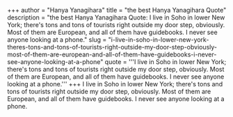 +++
author = "Hanya Yanagihara"
title = "the best Hanya Yanagihara Quote"
description = "the best Hanya Yanagihara Quote: I live in Soho in lower New York; there's tons and tons of tourists right outside my door step, obviously. Most of them are European, and all of them have guidebooks. I never see anyone looking at a phone."
slug = "i-live-in-soho-in-lower-new-york-theres-tons-and-tons-of-tourists-right-outside-my-door-step-obviously-most-of-them-are-european-and-all-of-them-have-guidebooks-i-never-see-anyone-looking-at-a-phone"
quote = '''I live in Soho in lower New York; there's tons and tons of tourists right outside my door step, obviously. Most of them are European, and all of them have guidebooks. I never see anyone looking at a phone.'''
+++
I live in Soho in lower New York; there's tons and tons of tourists right outside my door step, obviously. Most of them are European, and all of them have guidebooks. I never see anyone looking at a phone.
